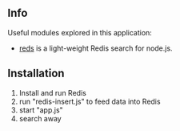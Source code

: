 ## Info

Useful modules explored in this application:
* [reds](https://github.com/visionmedia/reds) is a light-weight Redis search for node.js.

## Installation

1. Install and run Redis
2. run "redis-insert.js" to feed data into Redis
3. start "app.js"
4. search away